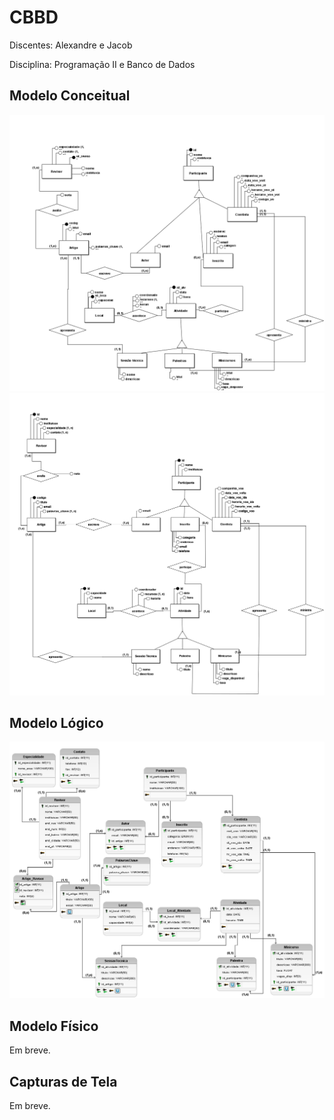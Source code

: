 # CBBD

Discentes: Alexandre e Jacob

Disciplina: Programação II e Banco de Dados

## Modelo Conceitual

![modelo_conceitual](/database/cbbd.png)
![modelo_conceitual](/database/conceitual/CBBD-F.png)

## Modelo Lógico

![modelo_logico](/database/cbbd-logico.png)

## Modelo Físico

Em breve.

## Capturas de Tela

Em breve.
